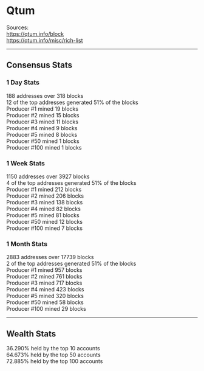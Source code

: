 # Qtum
Sources:<br/>
https://qtum.info/block<br/>
https://qtum.info/misc/rich-list<br/>

---
## Consensus Stats
### 1 Day Stats
188 addresses over 318 blocks<br/>
12 of the top addresses generated 51% of the blocks<br/>
Producer #1 mined 19 blocks<br/>
Producer #2 mined 15 blocks<br/>
Producer #3 mined 11 blocks<br/>
Producer #4 mined 9 blocks<br/>
Producer #5 mined 8 blocks<br/>
Producer #50 mined 1 blocks<br/>
Producer #100 mined 1 blocks<br/>
### 1 Week Stats
1150 addresses over 3927 blocks<br/>
4 of the top addresses generated 51% of the blocks<br/>
Producer #1 mined 212 blocks<br/>
Producer #2 mined 206 blocks<br/>
Producer #3 mined 138 blocks<br/>
Producer #4 mined 82 blocks<br/>
Producer #5 mined 81 blocks<br/>
Producer #50 mined 12 blocks<br/>
Producer #100 mined 7 blocks<br/>
### 1 Month Stats
2883 addresses over 17739 blocks<br/>
2 of the top addresses generated 51% of the blocks<br/>
Producer #1 mined 957 blocks<br/>
Producer #2 mined 761 blocks<br/>
Producer #3 mined 717 blocks<br/>
Producer #4 mined 423 blocks<br/>
Producer #5 mined 320 blocks<br/>
Producer #50 mined 58 blocks<br/>
Producer #100 mined 29 blocks<br/>

---
## Wealth Stats
36.290% held by the top 10 accounts<br/>
64.673% held by the top 50 accounts<br/>
72.885% held by the top 100 accounts<br/>

